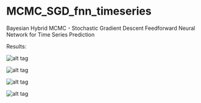 # MCMC_SGD_fnn_timeseries
Bayesian Hybrid MCMC - Stochastic Gradient Descent Feedforward Neural Network for Time Series Prediction


Results: 

 ![alt tag](https://github.com/rohitash-chandra/MCMC_SGD_fnn_timeseries/blob/master/mcmcresults/begin.png)
 

 ![alt tag](https://github.com/rohitash-chandra/MCMC_SGD_fnn_timeseries/blob/master/mcmcresults/proposals.png) 
 

 ![alt tag](https://github.com/rohitash-chandra/MCMC_SGD_fnn_timeseries/blob/master/mcmcresults/mcmcrestrain.png)
 
 
 ![alt tag](https://github.com/rohitash-chandra/MCMC_SGD_fnn_timeseries/blob/master/mcmcresults/mcmcrestest.png)
